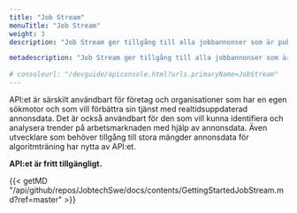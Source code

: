 ```yaml
---
title: "Job Stream"
menuTitle: "Job Stream"
weight: 3
description: "Job Stream ger tillgång till alla jobbannonser som är publicerade i Platsbanken, inklusive realtidsinformation om alla förändringar som sker runt eller i dessa annonser. Förändringarna kan till exempel vara publiceringar/avpubliceringar av annonser eller ändringar i annonstexten."

metadescription: "Job Stream ger tillgång till alla jobbannonser som är publicerade i Platsbanken, inklusive realtidsinformation om alla förändringar som sker runt eller i dessa annonser. Förändringarna kan till exempel vara publiceringar/avpubliceringar av annonser eller ändringar i annonstexten. Läs mer här."
     
# consoleurl: "/devguide/apiconsole.html?urls.primaryName=JobStream"
---
```

API:et är särskilt användbart för företag och organisationer som har en egen sökmotor och som vill förbättra sin tjänst med realtidsuppdaterad annonsdata. Det är också användbart för den som vill kunna identifiera och analysera trender på arbetsmarknaden med hjälp av annonsdata. Även utvecklare som behöver tillgång till stora mängder annonsdata för algoritmträning har nytta av API:et.

**API:et är fritt tillgängligt.**



{{< getMD "/api/github/repos/JobtechSwe/docs/contents/GettingStartedJobStream.md?ref=master" >}}


